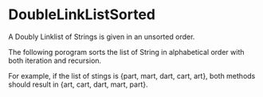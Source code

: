 # DoubleLinkListSorted
A Doubly Linklist of Strings is given in an unsorted order. 

The following porogram sorts the list of String in alphabetical order with both iteration and recursion. 

For example, if the list of stings is {part, mart, dart, cart, art}, both methods should result in {art, cart, dart, mart, part}.
